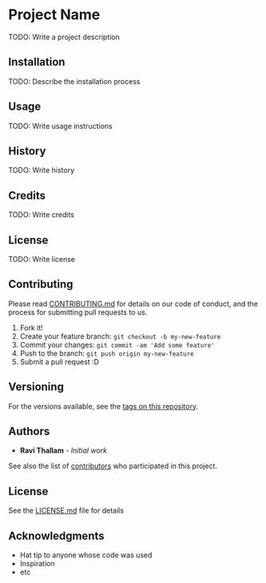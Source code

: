 # Project Name

TODO: Write a project description

## Installation

TODO: Describe the installation process

## Usage

TODO: Write usage instructions

## History

TODO: Write history

## Credits

TODO: Write credits

## License

TODO: Write license

## Contributing

Please read [CONTRIBUTING.md](CONTRIBUTING.md) for details on our code of conduct, and the process for submitting pull requests to us.

1. Fork it!
2. Create your feature branch: `git checkout -b my-new-feature`
3. Commit your changes: `git commit -am 'Add some feature'`
4. Push to the branch: `git push origin my-new-feature`
5. Submit a pull request :D

## Versioning

For the versions available, see the [tags on this repository](https://github.com/org-apex/apex-repo-augXGATSre/tags).

## Authors

* **Ravi Thallam** - *Initial work*

See also the list of [contributors](https://github.com/{org-apex/apex-repo-augXGATSre/contributors) who participated in this project.

## License

See the [LICENSE.md](LICENSE.md) file for details

## Acknowledgments

* Hat tip to anyone whose code was used
* Inspiration
* etc

